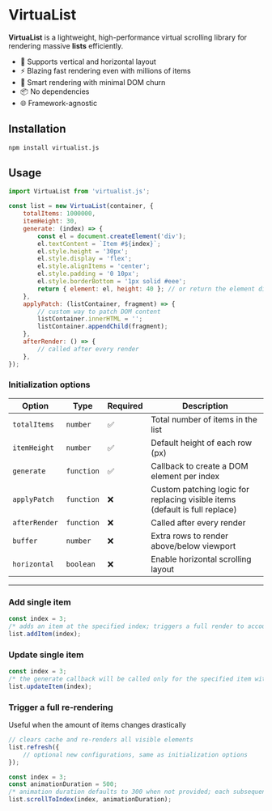 # VirtuaList

**VirtuaList** is a lightweight, high-performance virtual scrolling library for rendering massive **lists** efficiently.

- 🔁 Supports vertical and horizontal layout
- ⚡ Blazing fast rendering even with millions of items
- 🧠 Smart rendering with minimal DOM churn
- 📦 No dependencies
- 🌐 Framework-agnostic

## Installation

```bash
npm install virtualist.js
```

## Usage

```javascript
import VirtuaList from 'virtualist.js';

const list = new VirtuaList(container, {
    totalItems: 1000000,
    itemHeight: 30,
    generate: (index) => {
        const el = document.createElement('div');
        el.textContent = `Item #${index}`;
        el.style.height = '30px';
        el.style.display = 'flex';
        el.style.alignItems = 'center';
        el.style.padding = '0 10px';
        el.style.borderBottom = '1px solid #eee';
        return { element: el, height: 40 }; // or return the element directly if the size doesn't change, e.g. return el;
    },
    applyPatch: (listContainer, fragment) => {
        // custom way to patch DOM content
        listContainer.innerHTML = '';
        listContainer.appendChild(fragment);
    },
    afterRender: () => {
        // called after every render
    },
});
```

### Initialization options
| Option        | Type       | Required | Description                                |
| ------------- | ---------- | -------- | ------------------------------------------ |
| `totalItems`  | `number`   | ✅        | Total number of items in the list          |
| `itemHeight`  | `number`   | ✅        | Default height of each row (px)            |
| `generate`    | `function` | ✅        | Callback to create a DOM element per index |
| `applyPatch`  | `function` | ❌        | Custom patching logic for replacing visible items (default is full replace) |
| `afterRender` | `function` | ❌        | Called after every render                  |
| `buffer`      | `number`   | ❌        | Extra rows to render above/below viewport  |
| `horizontal`  | `boolean`  | ❌        | Enable horizontal scrolling layout         |
---

### Add single item
```javascript
const index = 3;
/* adds an item at the specified index; triggers a full render to account for total height change */
list.addItem(index);
```

### Update single item
```javascript
const index = 3;
/* the generate callback will be called only for the specified item without triggering a complete render if the size of the element doesn't change; if the size changes, a render of all the visible elements is required */
list.updateItem(index);
```

### Trigger a full re-rendering
Useful when the amount of items changes drastically
```javascript
// clears cache and re-renders all visible elements
list.refresh({
    // optional new configurations, same as initialization options
});
```

```javascript
const index = 3;
const animationDuration = 500;
/* animation duration defaults to 300 when not provided; each subsequent call to scrollToIndex interrupts any previous unfinished call */
list.scrollToIndex(index, animationDuration);
```
